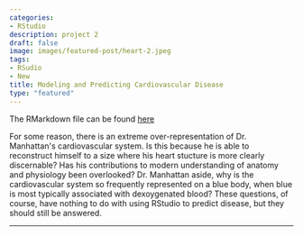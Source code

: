 ```yaml
---
categories:
- RStudio
description: project 2
draft: false
image: images/featured-post/heart-2.jpeg
tags:
- RSudio
- New
title: Modeling and Predicting Cardiovascular Disease
type: "featured"
---
```

The RMarkdown file can be found [here](/Project2)

For some reason, there is an extreme over-representation of Dr. Manhattan's cardiovascular system. Is this because he is able to reconstruct himself to a size where his heart stucture is more clearly discernable? Has his contributions to modern understanding of anatomy and physiology been overlooked? Dr. Manhattan aside, why is the cardiovascular system so frequently represented on a blue body, when blue is most typically associated with dexoygenated blood? These questions, of course, have nothing to do with using RStudio to predict disease, but they should still be answered.
<hr>